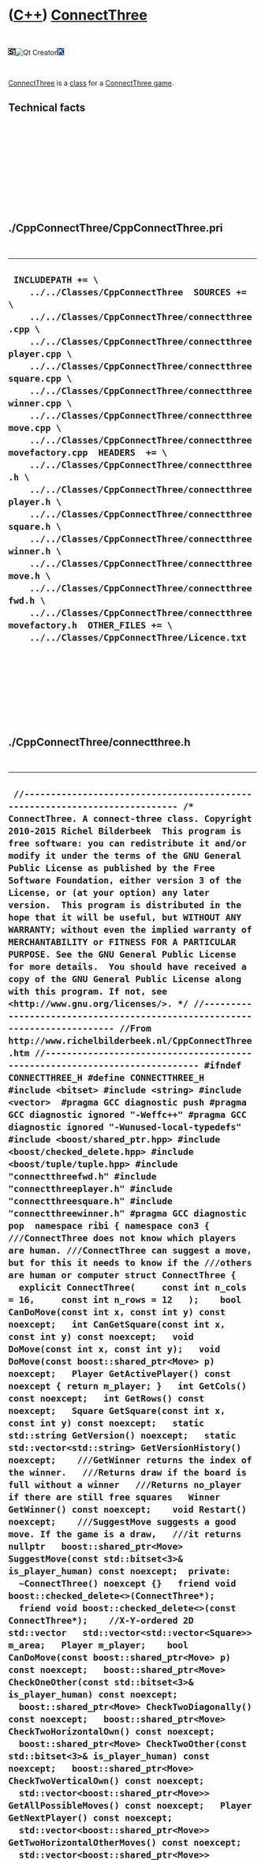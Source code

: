 
 

 

 

 

 

([C++](Cpp.md)) [ConnectThree](CppConnectThree.md)
====================================================

 

![STL](PicStl.png)![Qt
Creator](PicQtCreator.png)![Lubuntu](PicLubuntu.png)

 

[ConnectThree](CppConnectThree.md) is a [class](CppClass.md) for a
[ConnectThree game](https://github.com/richelbilderbeek/ConnectThree).

Technical facts
---------------

 

 

 

 

 

 

./CppConnectThree/CppConnectThree.pri
-------------------------------------

 

  ------------------------------------------------------------------------------------------------------------------------------------------------------------------------------------------------------------------------------------------------------------------------------------------------------------------------------------------------------------------------------------------------------------------------------------------------------------------------------------------------------------------------------------------------------------------------------------------------------------------------------------------------------------------------------------------------------------------------------------------------------------------------------------------------------------------------------------------------------------------------------------------------------------------------
  ` INCLUDEPATH += \     ../../Classes/CppConnectThree  SOURCES += \     ../../Classes/CppConnectThree/connectthree.cpp \     ../../Classes/CppConnectThree/connectthreeplayer.cpp \     ../../Classes/CppConnectThree/connectthreesquare.cpp \     ../../Classes/CppConnectThree/connectthreewinner.cpp \     ../../Classes/CppConnectThree/connectthreemove.cpp \     ../../Classes/CppConnectThree/connectthreemovefactory.cpp  HEADERS  += \     ../../Classes/CppConnectThree/connectthree.h \     ../../Classes/CppConnectThree/connectthreeplayer.h \     ../../Classes/CppConnectThree/connectthreesquare.h \     ../../Classes/CppConnectThree/connectthreewinner.h \     ../../Classes/CppConnectThree/connectthreemove.h \     ../../Classes/CppConnectThree/connectthreefwd.h \     ../../Classes/CppConnectThree/connectthreemovefactory.h  OTHER_FILES += \     ../../Classes/CppConnectThree/Licence.txt`
  ------------------------------------------------------------------------------------------------------------------------------------------------------------------------------------------------------------------------------------------------------------------------------------------------------------------------------------------------------------------------------------------------------------------------------------------------------------------------------------------------------------------------------------------------------------------------------------------------------------------------------------------------------------------------------------------------------------------------------------------------------------------------------------------------------------------------------------------------------------------------------------------------------------------------

 

 

 

 

 

./CppConnectThree/connectthree.h
--------------------------------

 

  -----------------------------------------------------------------------------------------------------------------------------------------------------------------------------------------------------------------------------------------------------------------------------------------------------------------------------------------------------------------------------------------------------------------------------------------------------------------------------------------------------------------------------------------------------------------------------------------------------------------------------------------------------------------------------------------------------------------------------------------------------------------------------------------------------------------------------------------------------------------------------------------------------------------------------------------------------------------------------------------------------------------------------------------------------------------------------------------------------------------------------------------------------------------------------------------------------------------------------------------------------------------------------------------------------------------------------------------------------------------------------------------------------------------------------------------------------------------------------------------------------------------------------------------------------------------------------------------------------------------------------------------------------------------------------------------------------------------------------------------------------------------------------------------------------------------------------------------------------------------------------------------------------------------------------------------------------------------------------------------------------------------------------------------------------------------------------------------------------------------------------------------------------------------------------------------------------------------------------------------------------------------------------------------------------------------------------------------------------------------------------------------------------------------------------------------------------------------------------------------------------------------------------------------------------------------------------------------------------------------------------------------------------------------------------------------------------------------------------------------------------------------------------------------------------------------------------------------------------------------------------------------------------------------------------------------------------------------------------------------------------------------------------------------------------------------------------------------------------------------------------------------------------------------------------------------------------------------------------------------------------------------------------------------------------------------------------------------------------------------------------------------------------------------------------------------------------------------------------------------------------------------------------------------------------------------------------------------------------------------------------------------------------------------------------------------------------------------------------------------------------------------------------------------------------------------------------------------------------------------------------------------------------------------------------------------------------------------------------------------------------------------------------------------------------------------------------------------------------------------------------------------------------------------------------------------------------------------------------------------------------------------------------------------------------------------------------------------------------------------------------------
  ` //--------------------------------------------------------------------------- /* ConnectThree. A connect-three class. Copyright 2010-2015 Richel Bilderbeek  This program is free software: you can redistribute it and/or modify it under the terms of the GNU General Public License as published by the Free Software Foundation, either version 3 of the License, or (at your option) any later version.  This program is distributed in the hope that it will be useful, but WITHOUT ANY WARRANTY; without even the implied warranty of MERCHANTABILITY or FITNESS FOR A PARTICULAR PURPOSE. See the GNU General Public License for more details.  You should have received a copy of the GNU General Public License along with this program. If not, see <http://www.gnu.org/licenses/>. */ //--------------------------------------------------------------------------- //From http://www.richelbilderbeek.nl/CppConnectThree.htm //--------------------------------------------------------------------------- #ifndef CONNECTTHREE_H #define CONNECTTHREE_H  #include <bitset> #include <string> #include <vector>  #pragma GCC diagnostic push #pragma GCC diagnostic ignored "-Weffc++" #pragma GCC diagnostic ignored "-Wunused-local-typedefs" #include <boost/shared_ptr.hpp> #include <boost/checked_delete.hpp> #include <boost/tuple/tuple.hpp> #include "connectthreefwd.h" #include "connectthreeplayer.h" #include "connectthreesquare.h" #include "connectthreewinner.h" #pragma GCC diagnostic pop  namespace ribi { namespace con3 {  ///ConnectThree does not know which players are human. ///ConnectThree can suggest a move, but for this it needs to know if the ///others are human or computer struct ConnectThree {   explicit ConnectThree(     const int n_cols = 16,     const int n_rows = 12   );    bool CanDoMove(const int x, const int y) const noexcept;   int CanGetSquare(const int x, const int y) const noexcept;   void DoMove(const int x, const int y);   void DoMove(const boost::shared_ptr<Move> p) noexcept;   Player GetActivePlayer() const noexcept { return m_player; }   int GetCols() const noexcept;   int GetRows() const noexcept;   Square GetSquare(const int x, const int y) const noexcept;   static std::string GetVersion() noexcept;   static std::vector<std::string> GetVersionHistory() noexcept;    ///GetWinner returns the index of the winner.   ///Returns draw if the board is full without a winner   ///Returns no_player if there are still free squares   Winner GetWinner() const noexcept;    void Restart() noexcept;    ///SuggestMove suggests a good move. If the game is a draw,   ///it returns nullptr   boost::shared_ptr<Move> SuggestMove(const std::bitset<3>& is_player_human) const noexcept;  private:   ~ConnectThree() noexcept {}   friend void boost::checked_delete<>(ConnectThree*);   friend void boost::checked_delete<>(const ConnectThree*);    //X-Y-ordered 2D std::vector   std::vector<std::vector<Square>> m_area;   Player m_player;    bool CanDoMove(const boost::shared_ptr<Move> p) const noexcept;   boost::shared_ptr<Move> CheckOneOther(const std::bitset<3>& is_player_human) const noexcept;   boost::shared_ptr<Move> CheckTwoDiagonally() const noexcept;   boost::shared_ptr<Move> CheckTwoHorizontalOwn() const noexcept;   boost::shared_ptr<Move> CheckTwoOther(const std::bitset<3>& is_player_human) const noexcept;   boost::shared_ptr<Move> CheckTwoVerticalOwn() const noexcept;   std::vector<boost::shared_ptr<Move>> GetAllPossibleMoves() const noexcept;   Player GetNextPlayer() const noexcept;   std::vector<boost::shared_ptr<Move>> GetTwoHorizontalOtherMoves() const noexcept;   std::vector<boost::shared_ptr<Move>> GetTwoVerticalOtherMoves() const noexcept;   bool IsPlayerHuman(const Player player, const std::bitset<3>& is_player_human) const noexcept;   boost::shared_ptr<Move> MakeRandomMove() const noexcept;   Square PlayerToSquare(const Player player) const noexcept;   Player SquareToPlayer(const Square square) const noexcept;   Winner SquareToWinner(const Square square) const noexcept;   #ifndef NDEBUG   static void Test() noexcept;   #endif };  std::ostream& operator<<(std::ostream& os, const ConnectThree& c);  } //~namespace con3 } //~namespace ribi  #endif // CONNECTTHREE_H`
  -----------------------------------------------------------------------------------------------------------------------------------------------------------------------------------------------------------------------------------------------------------------------------------------------------------------------------------------------------------------------------------------------------------------------------------------------------------------------------------------------------------------------------------------------------------------------------------------------------------------------------------------------------------------------------------------------------------------------------------------------------------------------------------------------------------------------------------------------------------------------------------------------------------------------------------------------------------------------------------------------------------------------------------------------------------------------------------------------------------------------------------------------------------------------------------------------------------------------------------------------------------------------------------------------------------------------------------------------------------------------------------------------------------------------------------------------------------------------------------------------------------------------------------------------------------------------------------------------------------------------------------------------------------------------------------------------------------------------------------------------------------------------------------------------------------------------------------------------------------------------------------------------------------------------------------------------------------------------------------------------------------------------------------------------------------------------------------------------------------------------------------------------------------------------------------------------------------------------------------------------------------------------------------------------------------------------------------------------------------------------------------------------------------------------------------------------------------------------------------------------------------------------------------------------------------------------------------------------------------------------------------------------------------------------------------------------------------------------------------------------------------------------------------------------------------------------------------------------------------------------------------------------------------------------------------------------------------------------------------------------------------------------------------------------------------------------------------------------------------------------------------------------------------------------------------------------------------------------------------------------------------------------------------------------------------------------------------------------------------------------------------------------------------------------------------------------------------------------------------------------------------------------------------------------------------------------------------------------------------------------------------------------------------------------------------------------------------------------------------------------------------------------------------------------------------------------------------------------------------------------------------------------------------------------------------------------------------------------------------------------------------------------------------------------------------------------------------------------------------------------------------------------------------------------------------------------------------------------------------------------------------------------------------------------------------------------------------------------------------------------------------

 

 

 

 

 

./CppConnectThree/connectthree.cpp
----------------------------------

 

  ----------------------------------------------------------------------------------------------------------------------------------------------------------------------------------------------------------------------------------------------------------------------------------------------------------------------------------------------------------------------------------------------------------------------------------------------------------------------------------------------------------------------------------------------------------------------------------------------------------------------------------------------------------------------------------------------------------------------------------------------------------------------------------------------------------------------------------------------------------------------------------------------------------------------------------------------------------------------------------------------------------------------------------------------------------------------------------------------------------------------------------------------------------------------------------------------------------------------------------------------------------------------------------------------------------------------------------------------------------------------------------------------------------------------------------------------------------------------------------------------------------------------------------------------------------------------------------------------------------------------------------------------------------------------------------------------------------------------------------------------------------------------------------------------------------------------------------------------------------------------------------------------------------------------------------------------------------------------------------------------------------------------------------------------------------------------------------------------------------------------------------------------------------------------------------------------------------------------------------------------------------------------------------------------------------------------------------------------------------------------------------------------------------------------------------------------------------------------------------------------------------------------------------------------------------------------------------------------------------------------------------------------------------------------------------------------------------------------------------------------------------------------------------------------------------------------------------------------------------------------------------------------------------------------------------------------------------------------------------------------------------------------------------------------------------------------------------------------------------------------------------------------------------------------------------------------------------------------------------------------------------------------------------------------------------------------------------------------------------------------------------------------------------------------------------------------------------------------------------------------------------------------------------------------------------------------------------------------------------------------------------------------------------------------------------------------------------------------------------------------------------------------------------------------------------------------------------------------------------------------------------------------------------------------------------------------------------------------------------------------------------------------------------------------------------------------------------------------------------------------------------------------------------------------------------------------------------------------------------------------------------------------------------------------------------------------------------------------------------------------------------------------------------------------------------------------------------------------------------------------------------------------------------------------------------------------------------------------------------------------------------------------------------------------------------------------------------------------------------------------------------------------------------------------------------------------------------------------------------------------------------------------------------------------------------------------------------------------------------------------------------------------------------------------------------------------------------------------------------------------------------------------------------------------------------------------------------------------------------------------------------------------------------------------------------------------------------------------------------------------------------------------------------------------------------------------------------------------------------------------------------------------------------------------------------------------------------------------------------------------------------------------------------------------------------------------------------------------------------------------------------------------------------------------------------------------------------------------------------------------------------------------------------------------------------------------------------------------------------------------------------------------------------------------------------------------------------------------------------------------------------------------------------------------------------------------------------------------------------------------------------------------------------------------------------------------------------------------------------------------------------------------------------------------------------------------------------------------------------------------------------------------------------------------------------------------------------------------------------------------------------------------------------------------------------------------------------------------------------------------------------------------------------------------------------------------------------------------------------------------------------------------------------------------------------------------------------------------------------------------------------------------------------------------------------------------------------------------------------------------------------------------------------------------------------------------------------------------------------------------------------------------------------------------------------------------------------------------------------------------------------------------------------------------------------------------------------------------------------------------------------------------------------------------------------------------------------------------------------------------------------------------------------------------------------------------------------------------------------------------------------------------------------------------------------------------------------------------------------------------------------------------------------------------------------------------------------------------------------------------------------------------------------------------------------------------------------------------------------------------------------------------------------------------------------------------------------------------------------------------------------------------------------------------------------------------------------------------------------------------------------------------------------------------------------------------------------------------------------------------------------------------------------------------------------------------------------------------------------------------------------------------------------------------------------------------------------------------------------------------------------------------------------------------------------------------------------------------------------------------------------------------------------------------------------------------------------------------------------------------------------------------------------------------------------------------------------------------------------------------------------------------------------------------------------------------------------------------------------------------------------------------------------------------------------------------------------------------------------------------------------------------------------------------------------------------------------------------------------------------------------------------------------------------------------------------------------------------------------------------------------------------------------------------------------------------------------------------------------------------------------------------------------------------------------------------------------------------------------------------------------------------------------------------------------------------------------------------------------------------------------------------------------------------------------------------------------------------------------------------------------------------------------------------------------------------------------------------------------------------------------------------------------------------------------------------------------------------------------------------------------------------------------------------------------------------------------------------------------------------------------------------------------------------------------------------------------------------------------------------------------------------------------------------------------------------------------------------------------------------------------------------------------------------------------------------------------------------------------------------------------------------------------------------------------------------------------------------------------------------------------------------------------------------------------------------------------------------------------------------------------------------------------------------------------------------------------------------------------------------------------------------------------------------------------------------------------------------------------------------------------------------------------------------------------------------------------------------------------------------------------------------------------------------------------------------------------------------------------------------------------------------------------------------------------------------------------------------------------------------------------------------------------------------------------------------------------------------------------------------------------------------------------------------------------------------------------------------------------------------------------------------------------------------------------------------------------------------------------------------------------------------------------------------------------------------------------------------------------------------------------------------------------------------------------------------------------------------------------------------------------------------------------------------------------------------------------------------------------------------------------------------------------------------------------------------------------------------------------------------------------------------------------------------------------------------------------------------------------------------------------------------------------------------------------------------------------------------------------------------------------------------------------------------------------------------------------------------------------------------------------------------------------------------------------------------------------------------------------------------------------------------------------------------------------------------------------------------------------------------------------------------------------------------------------------------------------------------------------------------------------------------------------------------------------------------------------------------------------------------------------------------------------------------------------------------------------------------------------------------------------------------------------------------------------------------------------------------------------------------------------------------------------------------------------------------------------------------------------------------------------------------------------------------------------------------------------------------------------------------------------------------------------------------------------------------------------------------------------------------------------------------------------------------------------------------------------------------------------------------------------------------------------------------------------------------------------------------------------------------------------------------------------------------------------------------------------------------------------------------------------------------------------------------------------------------------------------------------------------------------------------------------------------------------------------------------------------------------------------------------------------------------------------------------------------------------------------------------------------------------------------------------------------------------------------------------------------------------------------------------------------------------------------------------------------------------------------------------------------------------------------------------------------------------------------------------------------------------------------------------------------------------------------------------------------------------------------------------------------------------------------------------------------------------------------------------------------------------------------------------------------------------------------------------------------------------------------------------------------------------------------------------------------------------------------------------------------------------------------------------------------------------------------------------------------------------------------------------------------------------------------------------------------------------------------------------------------------------------------------------------------------------------------------------------------------------------------------------------------------------------------------------------------------------------------------------------------------------------------------------------------------------------------------------------------------------------------------------------------------------------------------------------------------------------------------------------------------------------------------------------------------------------------------------------------------------------------------------------------------------------------------------------------------------------------------------------------------------------------------------------------------------------------------------------------------------------------------------------------------------------------------------------------------------------------------------------------------------------------------------------------------------------------------------------------------------------------------------------------------------------------------------------------------------------------------------------------------------------------------------------------------------------------------------------------------------------------------------------------------------------------------------------------------------------------------------------------------------------------------------------------------------------------------------------------------------------------------------------------------------------------------------------------------------------------------------------------------------------------------------------------------------------------------------------------------------------------------------------------------------------------------------------------------------------------------------------------------------------------------------------------------------------------------------------------------------------------------------------------------------------------------------------------------------------------------------------------------------------------------------------------------------------------------------------------------------------------------------------------------------------------------------------------------------------------------------------------------------------------------------------------------------------------------------------------------------------------------------------------------------------------------------------------------------------------------------------------------------------------------------------------------------------------------------------------------------------------------------------------------------------------------------------------------------------------------------------------------------------------------------------------------------------------------------------------------------------------------------------------------------------------------------------------------------------------------------------------------------------------------------------------------------------------------------------------------------------------------------------------------------------------------------------------------------------------------------------------------------------------------------------------------------------------------------------------------------------------------------------------------------------------------------------------------------------------------------------------------------------------------------------------------------------------------------------------------------------------------------------------------------------------------------------------------------------------------------------------------------------------------------------------------------------------------------------------------------------------------------------------------------------------------------------------------------------------------------------------------------------------------------------------------------------------------------------------------------------------------------------------------------------------------------------------------------------------------------------------------------------------------------------------------------------------------------------------------------------------------------------------------------------------------------------------------------------------------------------------------------------------------------------------------------------------------------------------------------------------------------------------------------------------------------------------------------------------------------------------------------------------------------------------------------------------------------------------------------------------------------------------------------------------------------------------------------------------------------------------------------------------------------------------------------------------------------------------------------------------------------------------------------------------------------------------------------------------------------------------------------------------------------------------------------------------------------------------------------------------------------------------------------------------------------------------------------------------------------------------------------------------------------------------------------------------------------------------------------------------------------------------------------------------------------------------------------------------------------------------------------------------------------------------------------------------------------------------------------------------------------------------------------------------------------------------------------------------------------------------------------------------------------------------------------------------------------------------------------------------------------------------------------------------------------------------------------------------------------------------------------------------------------------------------------------------------------------------------------------------------------------------------------------------------------------------------------------------------------------------------------------------------------------------------------------
  ` //--------------------------------------------------------------------------- /* ConnectThree. A connect-three class. Copyright 2010-2015 Richel Bilderbeek  This program is free software: you can redistribute it and/or modify it under the terms of the GNU General Public License as published by the Free Software Foundation, either version 3 of the License, or (at your option) any later version.  This program is distributed in the hope that it will be useful, but WITHOUT ANY WARRANTY; without even the implied warranty of MERCHANTABILITY or FITNESS FOR A PARTICULAR PURPOSE. See the GNU General Public License for more details.  You should have received a copy of the GNU General Public License along with this program. If not, see <http://www.gnu.org/licenses/>. */ //--------------------------------------------------------------------------- //From http://www.richelbilderbeek.nl/CppConnectThree.htm //--------------------------------------------------------------------------- #pragma GCC diagnostic push #pragma GCC diagnostic ignored "-Weffc++" #pragma GCC diagnostic ignored "-Wunused-local-typedefs" #include "connectthree.h"  #include <algorithm> #include <cassert> #include <ctime> #include <iostream>  #include <boost/scoped_ptr.hpp>  #include "connectthreemove.h" #include "connectthreemovefactory.h" #include "trace.h" #pragma GCC diagnostic pop  ribi::con3::ConnectThree::ConnectThree(   const int n_cols,   const int n_rows ) : m_area(n_cols, std::vector<Square>(n_rows,Square::empty)),     m_player(Player::player1) {   #ifndef NDEBUG   Test();   #endif    Restart();    assert(n_rows > 1); //Sure, a 2x2 board is useless, but should work   assert(n_cols > 1); //Sure, a 2x2 board is useless, but should work   assert(GetCols() == n_cols);   assert(GetRows() == n_rows); }  bool ribi::con3::ConnectThree::CanDoMove(const int x, const int y) const noexcept {   return CanGetSquare(x,y)     && m_area[x][y] == Square::empty; }  bool ribi::con3::ConnectThree::CanDoMove(const boost::shared_ptr<Move> p) const noexcept {   return p && CanDoMove(p->GetX(), p->GetY()); }  int ribi::con3::ConnectThree::CanGetSquare(const int x, const int y) const noexcept {   return        x >= 0     && x <  GetCols()     && y >= 0     && y <  GetRows()   ; }  void ribi::con3::ConnectThree::DoMove(const int x, const int y) {   assert(CanDoMove(x,y));   m_area[x][y] = PlayerToSquare(m_player);   m_player = GetNextPlayer(); }  void ribi::con3::ConnectThree::DoMove(const boost::shared_ptr<Move> p) noexcept {   assert(CanDoMove(p));   DoMove(p->GetX(),p->GetY()); }  ribi::con3::Square ribi::con3::ConnectThree::GetSquare(const int x, const int y) const noexcept {   assert(CanGetSquare(x,y));   assert(!m_area.empty());   assert(x >= 0);   assert(x < static_cast<int>(m_area.size()));   assert(y >= 0);   #ifndef NDEBUG   if (y >= static_cast<int>(m_area[x].size()))   {     TRACE("ERROR");     TRACE(y);     TRACE(m_area.size());     TRACE(m_area[x].size());     TRACE("BREAK");   }   #endif   assert(y < static_cast<int>(m_area[x].size()));   return m_area[x][y]; }  std::string ribi::con3::ConnectThree::GetVersion() noexcept {   return "1.4"; }  std::vector<std::string> ribi::con3::ConnectThree::GetVersionHistory() noexcept {   return {     "2010-12-28: version 0.1: initial seperation of game logic from GUI",     "2011-01-09: version 0.2: converted square values to enum constant, fixed small constructor bug",     "2011-01-11: version 1.0: added that the game can end in a draw. First tested and debugged version",     "2011-04-19: version 1.1: added Restart member function, removed m_is_player_human",     "2014-02-13: version 1.2: improved interface",     "2014-06-30: version 1.3: fixed bug in ribi::con3::ConnectThree::DoMove",     "2014-07-21: version 1.4: fixed another bug"   }; }  ribi::con3::Winner ribi::con3::ConnectThree::GetWinner() const noexcept {   const int n_rows = GetRows();   for (int y=0; y!=n_rows; ++y)   {     const int n_cols = GetCols();     for (int x=0; x!=n_cols; ++x)     {       if (m_area[x][y] == Square::empty) continue;       //Horizontal       if (x + 2 < n_cols         && m_area[x  ][y] == m_area[x+1][y]         && m_area[x+1][y] == m_area[x+2][y])       {         return SquareToWinner(m_area[x][y]);       }       //Vertical       if (y + 2 < n_rows         && m_area[x][y  ] == m_area[x][y+1]         && m_area[x][y+1] == m_area[x][y+2])       {         return SquareToWinner(m_area[x][y]);       }     }   }   //Check for draw   {     if (!MakeRandomMove())     {       return Winner::draw;     }   }   return Winner::no_winner; }  /* bool ribi::con3::ConnectThree::IsInvalidMove(const Move& p) noexcept {   const Move q = CreateInvalidMove();   return        p.get<0>() == q.get<0>()     && p.get<1>() == q.get<1>()     && p.get<2>() == q.get<2>(); } */  boost::shared_ptr<ribi::con3::Move> ribi::con3::ConnectThree::SuggestMove(const std::bitset<3>& is_player_human) const noexcept {   //const std::bitset<3>& is_player_human   if (CanDoMove(CheckTwoHorizontalOwn())) return CheckTwoHorizontalOwn();   if (CanDoMove(CheckTwoVerticalOwn())) return CheckTwoVerticalOwn();   if (CanDoMove(CheckTwoOther(is_player_human))) return CheckTwoOther(is_player_human);   if (CanDoMove(CheckTwoDiagonally())) return CheckTwoDiagonally();   if (CanDoMove(CheckOneOther(is_player_human))) return CheckOneOther(is_player_human);   return MakeRandomMove(); }  boost::shared_ptr<ribi::con3::Move> ribi::con3::ConnectThree::CheckTwoHorizontalOwn() const noexcept {   const int n_rows = GetRows();   for (int y=0; y!=n_rows; ++y)   {     const int n_cols = GetCols();     for (int x=0; x!=n_cols-1; ++x) //-1 to prevent out of range     {       //Two consequtive selfs       if (m_area[x][y] == PlayerToSquare(m_player) && m_area[x+1][y] == PlayerToSquare(m_player))       {         if (x >= 1)         {           if (m_area[x-1][y] == Square::empty)           {             const boost::shared_ptr<Move> p { MoveFactory().Create(x-1,y,m_player) };             assert(CanDoMove(p));             return p;           }         }         if (x < n_cols-2 && m_area[x+2][y] == Square::empty)         {           const boost::shared_ptr<Move> p { MoveFactory().Create(x+2,y,m_player) };           assert(CanDoMove(p));           return p;         }       }       //Perhaps a gap?       if (x < n_cols-2)       {         if (m_area[x][y] == PlayerToSquare(m_player) && m_area[x+1][y] == Square::empty && m_area[x+2][y] == PlayerToSquare(m_player))         {           const boost::shared_ptr<Move> p { MoveFactory().Create(x+1,y,m_player) };           assert(CanDoMove(p));           return p;         }       }     }   }   return nullptr; }  boost::shared_ptr<ribi::con3::Move> ribi::con3::ConnectThree::CheckTwoVerticalOwn() const noexcept {   const int n_rows = GetRows();   assert(n_rows > 1);   for (int y=0; y!=n_rows-1; ++y) //-1 to prevent out of range   {     const int n_cols = GetCols();     assert(n_cols > 1);     for (int x=0; x!=n_cols; ++x)     {       //Two consequtive selfs?       if (m_area[x][y] == PlayerToSquare(m_player) && m_area[x][y+1] == PlayerToSquare(m_player))       {         if (y >= 1)         {           if (m_area[x][y-1] == Square::empty)           {             const boost::shared_ptr<Move> p { MoveFactory().Create(x,y-1,m_player) };             assert(CanDoMove(p));             return p;           }         }         if (y < n_rows-2)         {           if (m_area[x][y+2] == Square::empty)           {             const boost::shared_ptr<Move> p { MoveFactory().Create(x,y+2,m_player) };             assert(CanDoMove(p));             return p;           }         }       }       //Perhaps a gap?       if (y < n_rows-2)       {         if (m_area[x][y] == PlayerToSquare(m_player) && m_area[x][y+1] == Square::empty && m_area[x][y+2] == PlayerToSquare(m_player))         {           const boost::shared_ptr<Move> p { MoveFactory().Create(x,y+1,m_player) };           assert(CanDoMove(p));           return p;         }       }     }   }   return nullptr; }  boost::shared_ptr<ribi::con3::Move> ribi::con3::ConnectThree::CheckTwoOther(const std::bitset<3>& is_player_human) const noexcept {   const auto moves(GetAllPossibleMoves());    const int nMoves = moves.size();   if (nMoves==0) return nullptr;    {     //Get anti-human moves     std::vector<boost::shared_ptr<Move>> v;     for(const auto m: moves)     {       assert(CanDoMove(m));       //Player is human       if (IsPlayerHuman(m->GetPlayer(),is_player_human))       {         v.push_back(m);       }     }     //If there are anti-player moves, choose one at random     if (!v.empty())     {       const auto move = v[std::rand() % v.size()];       assert(CanDoMove(move));       return move;     }   }   {     //Get moves anti-next-player     const Player next_player_index = GetNextPlayer();     std::vector<boost::shared_ptr<Move>> v;     for(const auto& move: moves)     {       assert(CanDoMove(move));       if (move->GetPlayer() == next_player_index)         v.push_back(move);     }     //If there are anti-next-player moves, choose one at random     if (!v.empty())     {       const auto move = v[std::rand() % v.size()];       assert(CanDoMove(move));       return move;     }   }   //Choose a move at random   {     const auto move = moves[std::rand() % moves.size()];     assert(CanDoMove(move));     return move;   } }  //const boost::shared_ptr<ribi::con3::Move> ribi::con3::ConnectThree::CreateInvalidMove() noexcept //{ //  return nullptr; //}  ///GetAllPossibleMoves returns all possible moves. //boost::get<0>: x coordinat //boost::get<1>: y coordinat //boost::get<2>: player that would dislike this move std::vector<boost::shared_ptr<ribi::con3::Move>>   ribi::con3::ConnectThree::GetAllPossibleMoves() const noexcept {   std::vector<boost::shared_ptr<ribi::con3::Move>> v(GetTwoHorizontalOtherMoves());   const std::vector<boost::shared_ptr<ribi::con3::Move>> w(GetTwoVerticalOtherMoves());   std::copy(w.begin(),w.end(),std::back_inserter(v));   return v; }  std::vector<boost::shared_ptr<ribi::con3::Move>> ribi::con3::ConnectThree::GetTwoHorizontalOtherMoves() const noexcept {   const int n_rows = GetRows();   std::vector<boost::shared_ptr<ribi::con3::Move>> moves;   for (int y=0; y!=n_rows; ++y)   {     const int n_cols = GetCols();     for (int x=0; x!=n_cols-1; ++x) //-1 to prevent out of range     {       //Check consequtive       if (m_area[x][y]!=Square::empty && m_area[x][y] == m_area[x+1][y])       {         //Check A X B         if (x > 0 && m_area[x-1][y] == Square::empty)         {           const boost::shared_ptr<Move> m { MoveFactory().Create(             x-1,y,SquareToPlayer(m_area[x][y]))           };           assert(CanDoMove(m));           moves.push_back(m);         }         //Check X B C         if (x < n_cols-2 && m_area[x+2][y] == Square::empty)         {           const boost::shared_ptr<Move> m { MoveFactory().Create(             x+2,y,SquareToPlayer(m_area[x][y]))           };           assert(CanDoMove(m));           moves.push_back(m);         }       }       //Check gap, also X B C       if (m_area[x][y] != Square::empty && x + 2 < n_cols && m_area[x+1][y] == Square::empty && m_area[x][y] == m_area[x+2][y])       {         const boost::shared_ptr<Move> m { MoveFactory().Create(           x+1,y,SquareToPlayer(m_area[x][y]))         };         assert(CanDoMove(m));         moves.push_back(m);       }      }   }   return moves; }  //A X B C (x is focus of for loop) std::vector<boost::shared_ptr<ribi::con3::Move>>   ribi::con3::ConnectThree::GetTwoVerticalOtherMoves() const noexcept {   const int n_rows = GetRows();   std::vector<boost::shared_ptr<Move>> v;    for (int y=0; y!=n_rows-1; ++y) //-1 to prevent out of range   {     const int n_cols = GetCols();     for (int x=0; x!=n_cols; ++x)     {       //Check consequtive       if (m_area[x][y] != Square::empty && m_area[x][y] == m_area[x][y+1])       {         //Check A X B         if (y > 0 && m_area[x][y-1] == Square::empty)         {           const boost::shared_ptr<Move> m { MoveFactory().Create(             x,y-1,SquareToPlayer(m_area[x][y]))           };           assert(CanDoMove(m));           v.push_back(m);         }         //Check X B C         if (y < n_rows-2 && m_area[x][y+2] == Square::empty)         {           const boost::shared_ptr<Move> m { MoveFactory().Create(             x,y+2,SquareToPlayer(m_area[x][y]))           };           assert(CanDoMove(m));           v.push_back(m);         }       }       //Check gap, also X B C       if (m_area[x][y] != Square::empty && y < n_rows && m_area[x][y+1] == Square::empty && m_area[x][y] == m_area[x][y+2])       {         const boost::shared_ptr<Move> m { MoveFactory().Create(           x,y+1,SquareToPlayer(m_area[x][y]))         };         assert(CanDoMove(m));         v.push_back(m);       }     }   }   return v; }  boost::shared_ptr<ribi::con3::Move> ribi::con3::ConnectThree::CheckTwoDiagonally() const noexcept {   std::vector<boost::shared_ptr<Move>> v;    const int n_rows = GetRows();   for (int y=0; y!=n_rows-1; ++y) //-1 To prevent out of range   {     const int n_cols = GetCols();     for (int x=0; x!=n_cols-1; ++x) //-1 to prevent out of range     {       if (m_area[x][y] == PlayerToSquare(m_player) && m_area[x+1][y+1] == PlayerToSquare(m_player))       {         if (m_area[x+1][y] == Square::empty)         {           const boost::shared_ptr<Move> m { MoveFactory().Create(             x+1,y,SquareToPlayer(m_area[x][y]))           };           assert(CanDoMove(m));           v.push_back(m);         }         if (m_area[x][y+1] == Square::empty)         {           const boost::shared_ptr<Move> m { MoveFactory().Create(             x,y+1,SquareToPlayer(m_area[x][y]))           };           assert(CanDoMove(m));           v.push_back(m);         }       }     }   }   if (v.empty()) return nullptr;   const auto m = v[std::rand() % v.size()];   assert(CanDoMove(m));   return m; }  boost::shared_ptr<ribi::con3::Move> ribi::con3::ConnectThree::CheckOneOther(const std::bitset<3>& is_player_human) const noexcept {   std::vector<boost::shared_ptr<Move>> v;    const int n_rows = GetRows();    for (int y=0; y!=n_rows; ++y)   {     const int n_cols = GetCols();     for (int x=0; x!=n_cols; ++x)     {       if (m_area[x][y] != Square::empty)       {         if (y >= 1 && m_area[x][y-1] == Square::empty)         {           const boost::shared_ptr<Move> m { MoveFactory().Create(             x,y-1,SquareToPlayer(m_area[x][y]))           };           assert(CanDoMove(m));           v.push_back(m);         }         if (y < n_rows-1)         {           if (m_area[x][y+1] == Square::empty)           {             const boost::shared_ptr<Move> m { MoveFactory().Create(               x,y+1,SquareToPlayer(m_area[x][y]))             };             assert(CanDoMove(m));             v.push_back(m);           }         }         if (x >= 1)         {           if (m_area[x-1][y] == Square::empty)           {             const boost::shared_ptr<Move> m { MoveFactory().Create(               x-1,y,SquareToPlayer(m_area[x][y]))             };             assert(CanDoMove(m));             v.push_back(m);           }         }         if (x < n_cols-1)         {           if (m_area[x+1][y] == Square::empty)           {             const boost::shared_ptr<Move> m { MoveFactory().Create(               x+1,y,SquareToPlayer(m_area[x][y]))             };             assert(CanDoMove(m));             v.push_back(m);           }         }       }     }   }   if (v.empty()) return nullptr;    {     //Get anti-human moves     std::vector<boost::shared_ptr<Move>> w;     for(const auto m: v)     {       assert(CanDoMove(m));       if (IsPlayerHuman(m->GetPlayer(),is_player_human))         w.push_back(m);     }     //If there are anti-player moves, choose one at random     if (!w.empty())     {       const auto m = w[std::rand() % w.size()]; //ex-bug ('w.size()' was 'v.size()')       assert(CanDoMove(m));       return m;     }   }    {     //Get moves anti-next-player     const Player next_player_index = GetNextPlayer();     std::vector<boost::shared_ptr<Move>> w;     for(const auto m: v)     {       assert(CanDoMove(m));       if (m->GetPlayer() == next_player_index)         w.push_back(m);     }     //If there are anti-next-player moves, choose one at random     if (!w.empty())     {       const auto m = w[std::rand() % w.size()];       assert(CanDoMove(m));       return m;     }   }   //Choose a move at random   {     const auto m = v[std::rand() % v.size()];     assert(CanDoMove(m));     return m;   } }  boost::shared_ptr<ribi::con3::Move> ribi::con3::ConnectThree::MakeRandomMove() const noexcept {   std::vector<boost::shared_ptr<Move>> v;   const int n_cols = GetCols();   const int n_rows = GetRows();    for (int y=0; y!=n_rows; ++y)   {     for (int x=0; x!=n_cols; ++x)     {       if (this->GetSquare(x,y) == Square::empty)       {         const boost::shared_ptr<Move> m { MoveFactory().Create(           x,y,m_player)         };         assert(CanDoMove(m));         v.push_back(m);       }     }   }   if (v.empty())   {     return nullptr;   }   const int index = std::rand() % v.size();   return v[index]; }  int ribi::con3::ConnectThree::GetCols() const noexcept {   assert(!m_area.empty());   return m_area.size(); }  ribi::con3::Player ribi::con3::ConnectThree::GetNextPlayer() const noexcept {   return ribi::con3::GetNextPlayer(m_player); }  int ribi::con3::ConnectThree::GetRows() const noexcept {   assert(!m_area.empty());   return m_area[0].size(); }  bool ribi::con3::ConnectThree::IsPlayerHuman(const Player player, const std::bitset<3>& is_player_human) const noexcept {   switch (player)   {     case Player::player1: return is_player_human[0];     case Player::player2: return is_player_human[1];     case Player::player3: return is_player_human[2];     default:       assert(!"Should not get here");       throw std::logic_error("Unknown value of player");   } }  ribi::con3::Square ribi::con3::ConnectThree::PlayerToSquare(const Player player) const noexcept {   switch (player)   {     case Player::player1: return Square::player1;     case Player::player2: return Square::player2;     case Player::player3: return Square::player3;     default:       assert(!"Should not get here");       throw std::logic_error("Unknown player");   } }   void ribi::con3::ConnectThree::Restart() noexcept {   m_area = std::vector<std::vector<Square> >(GetCols(),     std::vector<Square>(GetRows(),Square::empty));   m_player = Player::player1; }  ribi::con3::Player ribi::con3::ConnectThree::SquareToPlayer(const Square square) const noexcept {   switch (square)   {     case Square::player1: return Player::player1;     case Square::player2: return Player::player2;     case Square::player3: return Player::player3;     default:       assert(!"Should not get here");       throw std::logic_error("Unknown Square");   } }  ribi::con3::Winner ribi::con3::ConnectThree::SquareToWinner(const Square square) const noexcept {   switch (square)   {     case Square::player1: return Winner::player1;     case Square::player2: return Winner::player2;     case Square::player3: return Winner::player3;     default:       assert(!"Should not get here");       throw std::logic_error("Unknown Square");   } }  #ifndef NDEBUG void ribi::con3::ConnectThree::Test() noexcept {   {     static bool is_tested{false};     if (is_tested) return;     is_tested = true;   }   //Can a 2x2 game be played without exceptions thrown   const int n_rows = 2;   const int n_cols = 2;   std::bitset<3> is_player_human;   is_player_human[0] = true;   is_player_human[1] = true;   is_player_human[2] = true;   ConnectThree c(n_cols,n_rows);   assert(c.GetCols() == n_cols);   assert(c.GetRows() == n_rows);   assert(c.GetActivePlayer() == Player::player1);   assert( c.CanDoMove(0,0));   assert( c.CanDoMove(0,1));   assert( c.CanDoMove(1,0));   assert( c.CanDoMove(1,1));   assert(!c.CanDoMove(0,n_rows));   assert(!c.CanDoMove(n_rows,0));   assert(c.SuggestMove(is_player_human));   assert(c.GetWinner() == Winner::no_winner); //No winner yet   c.DoMove(0,0);   assert(c.GetActivePlayer() == Player::player2);   assert(!c.CanDoMove(0,0));   assert( c.CanDoMove(0,1));   assert( c.CanDoMove(1,0));   assert( c.CanDoMove(1,1));   assert(c.SuggestMove(is_player_human));   assert(c.GetWinner() == Winner::no_winner); //No winner yet   c.DoMove(0,1);   assert(c.GetActivePlayer() == Player::player3);   assert(!c.CanDoMove(0,0));   assert(!c.CanDoMove(0,1));   assert( c.CanDoMove(1,0));   assert( c.CanDoMove(1,1));   assert(c.SuggestMove(is_player_human));   assert(c.GetWinner() == Winner::no_winner); //No winner yet   c.DoMove(1,0);   assert(c.GetActivePlayer() == Player::player1);   assert(!c.CanDoMove(0,0));   assert(!c.CanDoMove(0,1));   assert(!c.CanDoMove(1,0));   assert( c.CanDoMove(1,1));   assert(c.SuggestMove(is_player_human));   assert(c.GetWinner() == Winner::no_winner); //No winner yet   c.DoMove(1,1);   assert(c.GetActivePlayer() == Player::player2);   assert(!c.CanDoMove(0,0));   assert(!c.CanDoMove(0,1));   assert(!c.CanDoMove(1,0));   assert(!c.CanDoMove(1,1));   assert(!c.SuggestMove(is_player_human));   assert(c.GetWinner() == Winner::draw); } #endif  std::ostream& ribi::con3::operator<<(std::ostream& os, const ribi::con3::ConnectThree& c) {   const int n_cols = c.GetCols();   const int n_rows = c.GetRows();   for (int y=0; y!=n_rows; ++y)   {     for (int x=0; x!=n_cols; ++x)     {       char d = ' ';       switch (c.GetSquare(x,y))       {         case Square::empty  : d = '.'; break;         case Square::player1: d = '1'; break;         case Square::player2: d = '2'; break;         case Square::player3: d = '3'; break;         default: assert(!"Should not get here");       }       os << d;     }     os << '\n';   }   return os; }`
  ----------------------------------------------------------------------------------------------------------------------------------------------------------------------------------------------------------------------------------------------------------------------------------------------------------------------------------------------------------------------------------------------------------------------------------------------------------------------------------------------------------------------------------------------------------------------------------------------------------------------------------------------------------------------------------------------------------------------------------------------------------------------------------------------------------------------------------------------------------------------------------------------------------------------------------------------------------------------------------------------------------------------------------------------------------------------------------------------------------------------------------------------------------------------------------------------------------------------------------------------------------------------------------------------------------------------------------------------------------------------------------------------------------------------------------------------------------------------------------------------------------------------------------------------------------------------------------------------------------------------------------------------------------------------------------------------------------------------------------------------------------------------------------------------------------------------------------------------------------------------------------------------------------------------------------------------------------------------------------------------------------------------------------------------------------------------------------------------------------------------------------------------------------------------------------------------------------------------------------------------------------------------------------------------------------------------------------------------------------------------------------------------------------------------------------------------------------------------------------------------------------------------------------------------------------------------------------------------------------------------------------------------------------------------------------------------------------------------------------------------------------------------------------------------------------------------------------------------------------------------------------------------------------------------------------------------------------------------------------------------------------------------------------------------------------------------------------------------------------------------------------------------------------------------------------------------------------------------------------------------------------------------------------------------------------------------------------------------------------------------------------------------------------------------------------------------------------------------------------------------------------------------------------------------------------------------------------------------------------------------------------------------------------------------------------------------------------------------------------------------------------------------------------------------------------------------------------------------------------------------------------------------------------------------------------------------------------------------------------------------------------------------------------------------------------------------------------------------------------------------------------------------------------------------------------------------------------------------------------------------------------------------------------------------------------------------------------------------------------------------------------------------------------------------------------------------------------------------------------------------------------------------------------------------------------------------------------------------------------------------------------------------------------------------------------------------------------------------------------------------------------------------------------------------------------------------------------------------------------------------------------------------------------------------------------------------------------------------------------------------------------------------------------------------------------------------------------------------------------------------------------------------------------------------------------------------------------------------------------------------------------------------------------------------------------------------------------------------------------------------------------------------------------------------------------------------------------------------------------------------------------------------------------------------------------------------------------------------------------------------------------------------------------------------------------------------------------------------------------------------------------------------------------------------------------------------------------------------------------------------------------------------------------------------------------------------------------------------------------------------------------------------------------------------------------------------------------------------------------------------------------------------------------------------------------------------------------------------------------------------------------------------------------------------------------------------------------------------------------------------------------------------------------------------------------------------------------------------------------------------------------------------------------------------------------------------------------------------------------------------------------------------------------------------------------------------------------------------------------------------------------------------------------------------------------------------------------------------------------------------------------------------------------------------------------------------------------------------------------------------------------------------------------------------------------------------------------------------------------------------------------------------------------------------------------------------------------------------------------------------------------------------------------------------------------------------------------------------------------------------------------------------------------------------------------------------------------------------------------------------------------------------------------------------------------------------------------------------------------------------------------------------------------------------------------------------------------------------------------------------------------------------------------------------------------------------------------------------------------------------------------------------------------------------------------------------------------------------------------------------------------------------------------------------------------------------------------------------------------------------------------------------------------------------------------------------------------------------------------------------------------------------------------------------------------------------------------------------------------------------------------------------------------------------------------------------------------------------------------------------------------------------------------------------------------------------------------------------------------------------------------------------------------------------------------------------------------------------------------------------------------------------------------------------------------------------------------------------------------------------------------------------------------------------------------------------------------------------------------------------------------------------------------------------------------------------------------------------------------------------------------------------------------------------------------------------------------------------------------------------------------------------------------------------------------------------------------------------------------------------------------------------------------------------------------------------------------------------------------------------------------------------------------------------------------------------------------------------------------------------------------------------------------------------------------------------------------------------------------------------------------------------------------------------------------------------------------------------------------------------------------------------------------------------------------------------------------------------------------------------------------------------------------------------------------------------------------------------------------------------------------------------------------------------------------------------------------------------------------------------------------------------------------------------------------------------------------------------------------------------------------------------------------------------------------------------------------------------------------------------------------------------------------------------------------------------------------------------------------------------------------------------------------------------------------------------------------------------------------------------------------------------------------------------------------------------------------------------------------------------------------------------------------------------------------------------------------------------------------------------------------------------------------------------------------------------------------------------------------------------------------------------------------------------------------------------------------------------------------------------------------------------------------------------------------------------------------------------------------------------------------------------------------------------------------------------------------------------------------------------------------------------------------------------------------------------------------------------------------------------------------------------------------------------------------------------------------------------------------------------------------------------------------------------------------------------------------------------------------------------------------------------------------------------------------------------------------------------------------------------------------------------------------------------------------------------------------------------------------------------------------------------------------------------------------------------------------------------------------------------------------------------------------------------------------------------------------------------------------------------------------------------------------------------------------------------------------------------------------------------------------------------------------------------------------------------------------------------------------------------------------------------------------------------------------------------------------------------------------------------------------------------------------------------------------------------------------------------------------------------------------------------------------------------------------------------------------------------------------------------------------------------------------------------------------------------------------------------------------------------------------------------------------------------------------------------------------------------------------------------------------------------------------------------------------------------------------------------------------------------------------------------------------------------------------------------------------------------------------------------------------------------------------------------------------------------------------------------------------------------------------------------------------------------------------------------------------------------------------------------------------------------------------------------------------------------------------------------------------------------------------------------------------------------------------------------------------------------------------------------------------------------------------------------------------------------------------------------------------------------------------------------------------------------------------------------------------------------------------------------------------------------------------------------------------------------------------------------------------------------------------------------------------------------------------------------------------------------------------------------------------------------------------------------------------------------------------------------------------------------------------------------------------------------------------------------------------------------------------------------------------------------------------------------------------------------------------------------------------------------------------------------------------------------------------------------------------------------------------------------------------------------------------------------------------------------------------------------------------------------------------------------------------------------------------------------------------------------------------------------------------------------------------------------------------------------------------------------------------------------------------------------------------------------------------------------------------------------------------------------------------------------------------------------------------------------------------------------------------------------------------------------------------------------------------------------------------------------------------------------------------------------------------------------------------------------------------------------------------------------------------------------------------------------------------------------------------------------------------------------------------------------------------------------------------------------------------------------------------------------------------------------------------------------------------------------------------------------------------------------------------------------------------------------------------------------------------------------------------------------------------------------------------------------------------------------------------------------------------------------------------------------------------------------------------------------------------------------------------------------------------------------------------------------------------------------------------------------------------------------------------------------------------------------------------------------------------------------------------------------------------------------------------------------------------------------------------------------------------------------------------------------------------------------------------------------------------------------------------------------------------------------------------------------------------------------------------------------------------------------------------------------------------------------------------------------------------------------------------------------------------------------------------------------------------------------------------------------------------------------------------------------------------------------------------------------------------------------------------------------------------------------------------------------------------------------------------------------------------------------------------------------------------------------------------------------------------------------------------------------------------------------------------------------------------------------------------------------------------------------------------------------------------------------------------------------------------------------------------------------------------------------------------------------------------------------------------------------------------------------------------------------------------------------------------------------------------------------------------------------------------------------------------------------------------------------------------------------------------------------------------------------------------------------------------------------------------------------------------------------------------------------------------------------------------------------------------------------------------------------------------------------------------------------------------------------------------------------------------------------------------------------------------------------------------------------------------------------------------------------------------------------------------------------------------------------------------------------------------------------------------------------------------------------------------------------------------------------------------------------------------------------------------------------------------------------------------------------------------------------------------------------------------------------------------------------------------------------------------------------------------------------------------------------------------------------------------------------------------------------------------------------------------------------------------------------------------------------------------------------------------------------------------------------------------------------------------------------------------------------------------------------------------------------------------------------------------------------------------------------------------------------------------------------------------------------------------------------------------------------------------------------------------------------------------------------------------------------------------------------------------------------------------------------------------------------------------------------------------------------------------------------------------------------------------------------------------------------------------------------------------------------------------------------------------------------------------------------------------------------------------------------------------------------------------------------------------------------------------------------------------------------------------------------------------------------------------------------------------------------------------------------------------------------------------------------------------------------------------------------------------------------------------------------------------------------------------------------------------------------------------------------------------------------------------------------------------------------------------------------------------------------------------------------------------------------------------------------------------------------------------------------------------------------------------------------------------------------------------------------------------------------------------------------------------------------------------------------------------------------------------------------------------------------------------------------------------------------------------------------------------------------------------------------------------------------------------------------------------------------------------------------------------------------------------------------------------------------------------------------------------------------------------------------------------------------------------------------------------------------------------------------------------------------------------------------------------------------------------------------------------------------------------------------------------------------------------------------------------------------------------------------------------------------------------------------------------------------------------------------------------------------------------------------------------------------------------------------------------------------------------------------------------------------------------------------------------------------------------------------------------------------------------

 

 

 

 

 

./CppConnectThree/connectthreefwd.h
-----------------------------------

 

  -----------------------------------------------------------------------------------------------------------------------------------------------------------------------------------------------------------------------------------------------------------------------------------------------------------------------------------
  ` #ifndef CONNECTTHREEFWD_H #define CONNECTTHREEFWD_H  namespace ribi { namespace con3 {  struct ConnectThreeResources; struct ConnectThreeWidget; struct Move; struct WtConnectThreeGameDialog; struct WtConnectThreeWidget; struct WtSelectPlayerWidget;  } //~namespace con3 } //~namespace ribi  #endif // CONNECTTHREEFWD_H`
  -----------------------------------------------------------------------------------------------------------------------------------------------------------------------------------------------------------------------------------------------------------------------------------------------------------------------------------

 

 

 

 

 

./CppConnectThree/connectthreemove.h
------------------------------------

 

  ----------------------------------------------------------------------------------------------------------------------------------------------------------------------------------------------------------------------------------------------------------------------------------------------------------------------------------------------------------------------------------------------------------------------------------------------------------------------------------------------------------------------------------------------------------------------------------------------------------
  ` #ifndef CONNECTTHREEMOVE_H #define CONNECTTHREEMOVE_H  #include "connectthreeplayer.h"  namespace ribi { namespace con3 {  struct Move {   Move(const int x, const int y, const Player player)     : m_player{player}, m_x{x}, m_y{y} {}    Player GetPlayer() const noexcept { return m_player; }   int GetX() const noexcept { return m_x; }   int GetY() const noexcept { return m_y; }    private:   const Player m_player;   const int m_x;   const int m_y;    #ifndef NDEBUG   static void Test() noexcept;   #endif };  } //~namespace con3 } //~namespace ribi  #endif // CONNECTTHREEMOVE_H`
  ----------------------------------------------------------------------------------------------------------------------------------------------------------------------------------------------------------------------------------------------------------------------------------------------------------------------------------------------------------------------------------------------------------------------------------------------------------------------------------------------------------------------------------------------------------------------------------------------------------

 

 

 

 

 

./CppConnectThree/connectthreemove.cpp
--------------------------------------

 

  -------------------------------------------------------------------------------------------------------------------------------------------------------------------------------------------------------------------------------------------------------------------------------------------------------------------
  ` #include "connectthreemove.h"  #include <cassert>  #include "testtimer.h" #include "trace.h"  #ifndef NDEBUG void ribi::con3::Move::Test() noexcept {   {     static bool is_tested{false};     if (is_tested) return;     is_tested = true;   }   const TestTimer test_timer(__func__,__FILE__,1.0); } #endif`
  -------------------------------------------------------------------------------------------------------------------------------------------------------------------------------------------------------------------------------------------------------------------------------------------------------------------

 

 

 

 

 

./CppConnectThree/connectthreemovefactory.h
-------------------------------------------

 

  -------------------------------------------------------------------------------------------------------------------------------------------------------------------------------------------------------------------------------------------------------------------------------------------------------------------------------------------------------------------------------------------------------------------------------------------------------------------------------------------------------------------------------------------------------------------------------------------------------------------------------------------
  ` #ifndef CONNECTTHREEMOVEFACTORY_H #define CONNECTTHREEMOVEFACTORY_H  #pragma GCC diagnostic push #pragma GCC diagnostic ignored "-Weffc++" #pragma GCC diagnostic ignored "-Wunused-local-typedefs" #include <boost/shared_ptr.hpp> #pragma GCC diagnostic pop  #include "connectthreefwd.h" #include "connectthreeplayer.h"  namespace ribi { namespace con3 {  struct MoveFactory {   const boost::shared_ptr<Move> Create(const int x, const int y, const Player player) const noexcept;    #ifndef NDEBUG   static void Test() noexcept;   #endif };  } //~namespace con3 } //~namespace ribi  #endif // CONNECTTHREEMOVEFACTORY_H`
  -------------------------------------------------------------------------------------------------------------------------------------------------------------------------------------------------------------------------------------------------------------------------------------------------------------------------------------------------------------------------------------------------------------------------------------------------------------------------------------------------------------------------------------------------------------------------------------------------------------------------------------------

 

 

 

 

 

./CppConnectThree/connectthreemovefactory.cpp
---------------------------------------------

 

  -------------------------------------------------------------------------------------------------------------------------------------------------------------------------------------------------------------------------------------------------------------------------------------------------------------------------------------------------------------------------------------------------------------------------------------------------------------------------------------------------------------------------------------------------------------------------------------------------------------------
  ` #include "connectthreemovefactory.h"  #include <cassert> #include "connectthreemove.h"  #include "testtimer.h" #include "trace.h"  const boost::shared_ptr<ribi::con3::Move> ribi::con3::MoveFactory::Create(   const int x, const int y, const Player player) const noexcept {   const boost::shared_ptr<Move> move {     new Move(x,y,player)   };   assert(move);   return move; }  #ifndef NDEBUG void ribi::con3::MoveFactory::Test() noexcept {   {     static bool is_tested{false};     if (is_tested) return;     is_tested = true;   }   const TestTimer test_timer(__func__,__FILE__,1.0); } #endif`
  -------------------------------------------------------------------------------------------------------------------------------------------------------------------------------------------------------------------------------------------------------------------------------------------------------------------------------------------------------------------------------------------------------------------------------------------------------------------------------------------------------------------------------------------------------------------------------------------------------------------

 

 

 

 

 

./CppConnectThree/connectthreeplayer.h
--------------------------------------

 

  ---------------------------------------------------------------------------------------------------------------------------------------------------------------------------------------------------------------------------------------------------------------------------------
  ` #ifndef CONNECTTHREEPLAYER_H #define CONNECTTHREEPLAYER_H  namespace ribi { namespace con3 {  enum class Player { player1, player2, player3 };  Player GetNextPlayer(const Player player) noexcept;  } //~namespace con3 } //~namespace ribi  #endif // CONNECTTHREEPLAYER_H`
  ---------------------------------------------------------------------------------------------------------------------------------------------------------------------------------------------------------------------------------------------------------------------------------

 

 

 

 

 

./CppConnectThree/connectthreeplayer.cpp
----------------------------------------

 

  ------------------------------------------------------------------------------------------------------------------------------------------------------------------------------------------------------------------------------------------------------------------------------------------------------------------------------------------------------------------------------------------------------------------------------------------------
  ` #include "connectthreeplayer.h"  #include <cassert> #include <stdexcept>  ribi::con3::Player ribi::con3::GetNextPlayer(const ribi::con3::Player player) noexcept {   switch (player)   {     case Player::player1: return Player::player2;     case Player::player2: return Player::player3;     case Player::player3: return Player::player1;   }   assert(!"Should not get here");   throw std::logic_error("Unknown value of Player"); }`
  ------------------------------------------------------------------------------------------------------------------------------------------------------------------------------------------------------------------------------------------------------------------------------------------------------------------------------------------------------------------------------------------------------------------------------------------------

 

 

 

 

 

./CppConnectThree/connectthreesquare.h
--------------------------------------

 

  -----------------------------------------------------------------------------------------------------------------------------------------------------------------------------------------------------------------------------------
  ` #ifndef CONNECTTHREESQUARE_H #define CONNECTTHREESQUARE_H  namespace ribi { namespace con3 {  enum class Square { empty, player1, player2, player3 };  } //~namespace con3 } //~namespace ribi  #endif // CONNECTTHREESQUARE_H`
  -----------------------------------------------------------------------------------------------------------------------------------------------------------------------------------------------------------------------------------

 

 

 

 

 

./CppConnectThree/connectthreesquare.cpp
----------------------------------------

 

  ------------------------------------
  ` #include "connectthreesquare.h"`
  ------------------------------------

 

 

 

 

 

./CppConnectThree/connectthreewinner.h
--------------------------------------

 

  -----------------------------------------------------------------------------------------------------------------------------------------------------------------------------------------------------------------------------------------------------------------
  ` #ifndef CONNECTTHREEWINNER_H #define CONNECTTHREEWINNER_H  namespace ribi { namespace con3 {  enum class Winner { no_winner = 0, player1 = 1, player2 = 2, player3 = 3, draw = 4 };  } //~namespace con3 } //~namespace ribi  #endif // CONNECTTHREEWINNER_H`
  -----------------------------------------------------------------------------------------------------------------------------------------------------------------------------------------------------------------------------------------------------------------

 

 

 

 

 

./CppConnectThree/connectthreewinner.cpp
----------------------------------------

 

  ------------------------------------
  ` #include "connectthreewinner.h"`
  ------------------------------------

 

 

 

 

 

 

